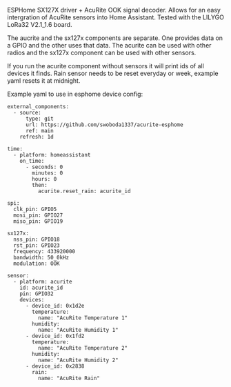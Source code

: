 ESPHome SX127X driver + AcuRite OOK signal decoder. Allows for an easy intergration of AcuRite sensors into Home Assistant. Tested with the LILYGO LoRa32 V2.1_1.6 board.

The aucrite and the sx127x components are separate. One provides data on a GPIO and the other uses that data. The acurite can be used with other radios and the sx127x component can be used with other sensors. 

If you run the acurite component without sensors it will print ids of all devices it finds. Rain sensor needs to be reset everyday or week, example yaml resets it at midnight.

Example yaml to use in esphome device config:
    
    external_components:
      - source:
          type: git
          url: https://github.com/swoboda1337/acurite-esphome
          ref: main
        refresh: 1d
    
    time:
      - platform: homeassistant
        on_time:
          - seconds: 0
            minutes: 0
            hours: 0
            then:
              acurite.reset_rain: acurite_id
    
    spi:
      clk_pin: GPIO5
      mosi_pin: GPIO27
      miso_pin: GPIO19
    
    sx127x:
      nss_pin: GPIO18
      rst_pin: GPIO23
      frequency: 433920000
      bandwidth: 50_0kHz
      modulation: OOK
    
    sensor:
      - platform: acurite
        id: acurite_id
        pin: GPIO32
        devices:
          - device_id: 0x1d2e
            temperature:
              name: "AcuRite Temperature 1"
            humidity:
              name: "AcuRite Humidity 1"
          - device_id: 0x1fd2
            temperature:
              name: "AcuRite Temperature 2"
            humidity:
              name: "AcuRite Humidity 2"
          - device_id: 0x2838
            rain:
              name: "AcuRite Rain"
